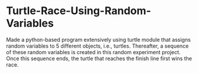 # Turtle-Race-Using-Random-Variables
Made a python-based program extensively using turtle module that assigns random variables to 5 different objects, i.e., turtles. Thereafter, a sequence of these random variables is created in this random experiment project. Once this sequence ends, the turtle that reaches the finish line first wins the race.
